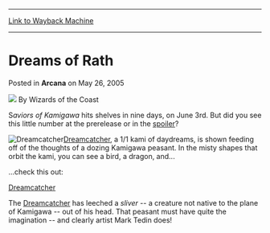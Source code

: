 
---
[Link to Wayback Machine](https://web.archive.org/web/20221005095312/https://magic.wizards.com/en/articles/archive/arcana/dreams-rath-2005-05-26)

[_metadata_:author]:- "Wizards of the Coast"
[_metadata_:description]:- "Saviors of Kamigawa hits shelves in nine days, on June 3rd. But did you see this little number at the prerelease or in the spoiler? Dreamcatcher, a 1/1 kami of daydreams, is shown feeding off of the thoughts of a dozing Kamigawa peasant. In the misty shapes that orbit the kami, you can see a bird, a dragon, and... ...check this out:DreamcatcherThe Dreamcatcher has leeched a"
[_metadata_:generator]:- "Drupal 7 (http://drupal.org)"
[_metadata_:node]:- "608701"
[_metadata_:publish_date]:- "2005-05-26"
[_metadata_:source]:- "div-main-content"
[_metadata_:title]:- "Dreams of Rath"
[_metadata_:wayback_capture_timestamp]:- "2022-10-05 09:53:12"
[_metadata_:wayback_raw_url]:- "https://web.archive.org/web/20221005095312id_/https://magic.wizards.com/en/articles/archive/arcana/dreams-rath-2005-05-26"
[_metadata_:wayback_url]:- "https://magic.wizards.com/en/articles/archive/arcana/dreams-rath-2005-05-26"
---


Dreams of Rath
==============



 Posted in **Arcana**
 on May 26, 2005 






![](https://media.magic.wizards.com/styles/auth_small/public/images/person/wizards_author.jpg)
By Wizards of the Coast











S*aviors of Kamigawa* hits shelves in nine days, on June 3rd. But did you see this little number at the prerelease or in the [spoiler](http://archive.wizards.com/Magic/Magazine/Article.aspx?x=mtgcom/feature/266)? 

![Dreamcatcher](http://gatherer.wizards.com/Handlers/Image.ashx?type=card&name=Dreamcatcher)[Dreamcatcher](https://gatherer.wizards.com/Pages/Card/Details.aspx?name=Dreamcatcher), a 1/1 kami of daydreams, is shown feeding off of the thoughts of a dozing Kamigawa peasant. In the misty shapes that orbit the kami, you can see a bird, a dragon, and... 

...check this out:

[Dreamcatcher](http://gatherer.wizards.com/Pages/Card/Details.aspx?&name=Dreamcatcher)

The [Dreamcatcher](https://gatherer.wizards.com/Pages/Card/Details.aspx?name=Dreamcatcher) has leeched a *sliver* -- a creature not native to the plane of Kamigawa -- out of his head. That peasant must have quite the imagination -- and clearly artist Mark Tedin does!







